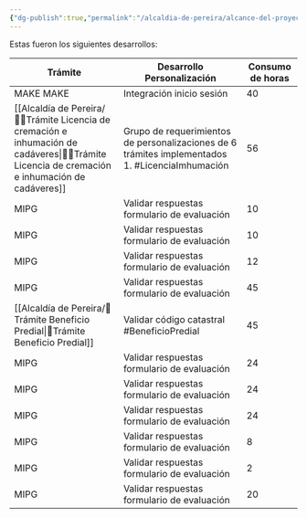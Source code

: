 ```yaml
---
{"dg-publish":true,"permalink":"/alcaldia-de-pereira/alcance-del-proyecto/"}
---
```



Estas fueron los siguientes desarrollos:

| Trámite | Desarrollo Personalización | Consumo de horas |
| --- | --- | --- |
| MAKE MAKE | Integración inicio sesión | 40 |
| [[Alcaldía de Pereira/🧑‍💻Trámite Licencia de cremación e inhumación de cadáveres\|🧑‍💻Trámite Licencia de cremación e inhumación de cadáveres]] | Grupo de requerimientos de personalizaciones de 6 trámites implementados </br> 1.  #LicenciaImhumación | 56 |
| MIPG | Validar respuestas formulario de evaluación | 10 |
| MIPG | Validar respuestas formulario de evaluación | 10 |
| MIPG | Validar respuestas formulario de evaluación | 12 |
| MIPG | Validar respuestas formulario de evaluación | 45 |
| [[Alcaldía de Pereira/🌲Trámite Beneficio Predial\|🌲Trámite Beneficio Predial]] | Validar código catastral #BeneficioPredial  | 45 |
| MIPG | Validar respuestas formulario de evaluación | 24 |
| MIPG | Validar respuestas formulario de evaluación | 24 |
| MIPG | Validar respuestas formulario de evaluación | 24 |
| MIPG | Validar respuestas formulario de evaluación | 8 |
| MIPG | Validar respuestas formulario de evaluación | 2 |
| MIPG | Validar respuestas formulario de evaluación | 20 |

